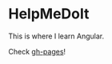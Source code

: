 # HelpMeDoIt

This is where I learn Angular.

Check [gh-pages](https://elenavorobeva.github.io/Angular-Todo/)!
